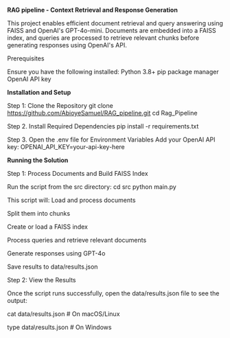 **RAG pipeline - Context Retrieval and Response Generation**

This project enables efficient document retrieval and query answering using FAISS and OpenAI's GPT-4o-mini. Documents are embedded into a FAISS index, and queries are processed to retrieve relevant chunks before generating responses using OpenAI's API.

Prerequisites

Ensure you have the following installed:
Python 3.8+
pip package manager
OpenAI API key

**Installation and Setup**

Step 1: Clone the Repository
git clone https://github.com/AbioyeSamuel/RAG_pipeline.git
cd Rag_Pipeline

Step 2. Install Required Dependencies
pip install -r requirements.txt

Step 3. Open the .env file for Environment Variables
Add your OpenAI API key:
OPENAI_API_KEY=your-api-key-here

**Running the Solution**

Step 1: Process Documents and Build FAISS Index

Run the script from the src directory: 
cd src
python main.py

This script will:
Load and process documents

Split them into chunks

Create or load a FAISS index

Process queries and retrieve relevant documents

Generate responses using GPT-4o

Save results to data/results.json

Step 2: View the Results

Once the script runs successfully, open the data/results.json file to see the output:

cat data/results.json  # On macOS/Linux

type data\results.json  # On Windows
